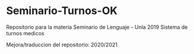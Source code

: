 # Seminario-Turnos-OK
Repositorio para la materia Seminario de Lenguaje - Unla 2019
Sistema de turnos medicos

Mejora/traduccion del repositorio: 2020/2021

